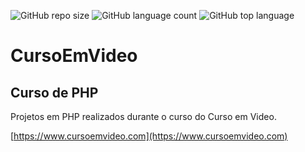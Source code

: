 ![GitHub repo size](https://img.shields.io/github/repo-size/otavioeiji/CursoEmVideo-PHP)
![GitHub language count](https://img.shields.io/github/languages/count/otavioeiji/CursoEmVideo-PHP)
![GitHub top language](https://img.shields.io/github/languages/top/otavioeiji/CursoEmVideo-PHP)
# CursoEmVideo
## Curso de PHP

Projetos em PHP realizados durante o curso do Curso em Video.

[https://www.cursoemvideo.com](https://www.cursoemvideo.com)
